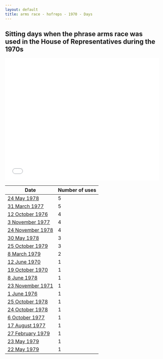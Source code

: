 ```yaml
---
layout: default
title: arms race - hofreps - 1970 - Days
---
```

## Sitting days when the phrase **arms race** was used in the House of Representatives during the 1970s

<iframe width="100%" height="400" frameborder="0" scrolling="no" src="//plot.ly/~wragge/661.embed"></iframe>

| Date | Number of uses |
|--------------|----------------|
|[24 May 1978](https://historichansard.net/hofreps/1978/19780524_reps_31_hor109/)|5|
|[31 March 1977](https://historichansard.net/hofreps/1977/19770331_reps_30_hor104/)|5|
|[12 October 1976](https://historichansard.net/hofreps/1976/19761012_reps_30_hor101/)|4|
|[3 November 1977](https://historichansard.net/hofreps/1977/19771103_reps_30_hor107/)|4|
|[24 November 1978](https://historichansard.net/hofreps/1978/19781124_reps_31_hor112/)|4|
|[30 May 1978](https://historichansard.net/hofreps/1978/19780530_reps_31_hor109/)|3|
|[25 October 1979](https://historichansard.net/hofreps/1979/19791025_reps_31_hor116/)|3|
|[8 March 1979](https://historichansard.net/hofreps/1979/19790308_reps_31_hor113/)|2|
|[12 June 1970](https://historichansard.net/hofreps/1970/19700612_reps_27_hor68/)|1|
|[19 October 1970](https://historichansard.net/hofreps/1970/19701019_reps_27_hor70/)|1|
|[8 June 1978](https://historichansard.net/hofreps/1978/19780608_reps_31_hor109/)|1|
|[23 November 1971](https://historichansard.net/hofreps/1971/19711123_reps_27_hor75/)|1|
|[1 June 1976](https://historichansard.net/hofreps/1976/19760601_reps_30_hor99/)|1|
|[25 October 1978](https://historichansard.net/hofreps/1978/19781025_reps_31_hor111/)|1|
|[24 October 1978](https://historichansard.net/hofreps/1978/19781024_reps_31_hor111/)|1|
|[6 October 1977](https://historichansard.net/hofreps/1977/19771006_reps_30_hor106/)|1|
|[17 August 1977](https://historichansard.net/hofreps/1977/19770817_reps_30_hor106/)|1|
|[27 February 1979](https://historichansard.net/hofreps/1979/19790227_reps_31_hor113/)|1|
|[23 May 1979](https://historichansard.net/hofreps/1979/19790523_reps_31_hor114/)|1|
|[22 May 1979](https://historichansard.net/hofreps/1979/19790522_reps_31_hor114/)|1|
